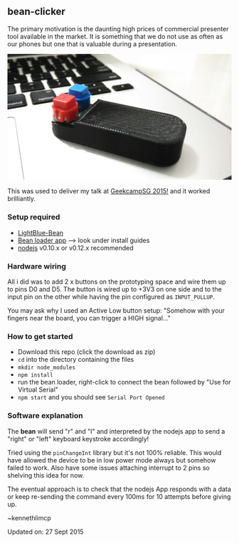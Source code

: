 ## bean-clicker

The primary motivation is the daunting high prices of commercial presenter tool available in the market. It is something that we do not use as often as our phones but one that is valuable during a presentation.

![clicker-photo](images/IMG_20150925_214527.jpg)

This was used to deliver my talk at [GeekcampSG 2015!](http://www.geekcamp.sg/) and it worked brilliantly.

### Setup required

- [LightBlue-Bean](https://punchthrough.com/bean-teaser)
- [Bean loader app](http://legacy.punchthrough.com/bean) --> look under install guides
- [nodejs](https://nodejs.org/en/) v0.10.x or v0.12.x recommended

### Hardware wiring

All i did was to add 2 x buttons on the prototyping space and wire them up to pins D0 and D5. The button is wired up to +3V3 on one side and to the input pin on the other while having the pin configured as `INPUT_PULLUP`.

You may ask why I used an Active Low button setup: "Somehow with your fingers near the board, you can trigger a HIGH signal..."


### How to get started
- Download this repo (click the download as zip)
- `cd` into the directory containing the files
- `mkdir node_modules`
- `npm install`
- run the bean loader, right-click to connect the bean followed by "Use for Virtual Serial"
- `npm start` and you should see `Serial Port Opened`

### Software explanation

The **bean** will send "r" and "l" and interpreted by the nodejs app to send a "right" or "left" keyboard keystroke accordingly!

Tried using the `pinChangeInt` library but it's not 100% reliable. This would have allowed the device to be in low power mode always but somehow failed to work. Also have some issues attaching interrupt to 2 pins so shelving this idea for now.

The eventual approach is to check that the nodejs App responds with a data or keep re-sending the command every 100ms for 10 attempts before giving up.

~kennethlimcp

Updated on: 27 Sept 2015
